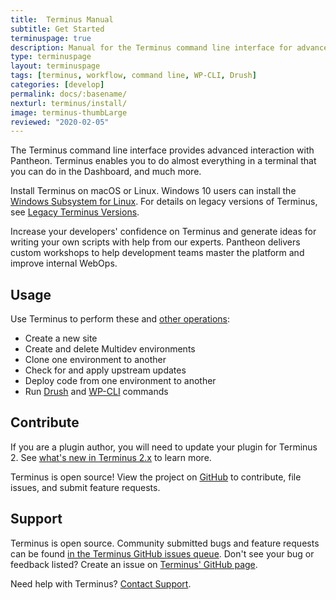 ```yaml
---
title:  Terminus Manual
subtitle: Get Started
terminuspage: true
description: Manual for the Terminus command line interface for advanced interaction with the Pantheon platform.
type: terminuspage
layout: terminuspage
tags: [terminus, workflow, command line, WP-CLI, Drush]
categories: [develop]
permalink: docs/:basename/
nexturl: terminus/install/
image: terminus-thumbLarge
reviewed: "2020-02-05"
---
```


The Terminus command line interface provides advanced interaction with Pantheon. Terminus enables you to do almost everything in a terminal that you can do in the Dashboard, and much more.

Install Terminus on macOS or Linux. Windows 10 users can install the [Windows Subsystem for Linux](https://docs.microsoft.com/en-us/windows/wsl/install-win10). For details on legacy versions of Terminus, see [Legacy Terminus Versions](/terminus/get-started/legacy/).

<Enablement title="Command Line Training" link="https://pantheon.io/agencies/learn-pantheon?docs">

Increase your developers' confidence on Terminus and generate ideas for writing your own scripts with help from our experts. Pantheon delivers custom workshops to help development teams master the platform and improve internal WebOps.

</Enablement>

## Usage

Use Terminus to perform these and [other operations](/terminus/commands/):

- Create a new site
- Create and delete Multidev environments
- Clone one environment to another
- Check for and apply upstream updates
- Deploy code from one environment to another
- Run [Drush](/drush/) and [WP-CLI](/wp-cli/) commands

## Contribute

<Alert title="Note" type="info">

If you are a plugin author, you will need to update your plugin for Terminus 2. See [what's new in Terminus 2.x](/terminus-2-0/) to learn more.

</Alert>

Terminus is open source! View the project on [GitHub](https://github.com/pantheon-systems/terminus) to contribute, file issues, and submit feature requests.

## Support

Terminus is open source. Community submitted bugs and feature requests can be found [in the Terminus GitHub issues queue](https://github.com/pantheon-systems/terminus/issues). Don't see your bug or feedback listed? Create an issue on [Terminus' GitHub page](https://github.com/pantheon-systems/terminus/issues/new).

Need help with Terminus? [Contact Support](https://dashboard.pantheon.io/#support/support/all).
